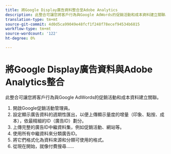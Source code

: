 ```yaml
---
title: 將Google Display廣告資料整合至Adobe Analytics
description: 此整合可讓您將客戶行為與Google AdWords的促銷活動和成本資料建立關聯。
translation-type: tm+mt
source-git-commit: 4d0d5ca99049e48fcf1f248f78ecef94534b6815
workflow-type: tm+mt
source-wordcount: '122'
ht-degree: 0%

---
```



# 將Google Display廣告資料與Adobe Analytics整合

此整合可讓您將客戶行為與Google AdWords的促銷活動和成本資料建立關聯。


1. 開啟Google促銷活動管理員。
1. 設定顯示廣告資料的週期性匯出，以便上傳顯示量度的增量（印象、點按、成本），依最精細的ID（廣告ID）劃分。
1. 上傳完整的廣告ID中繼資料集，例如促銷活動、網站等。
1. 使用所有中繼資料來分類廣告ID。
1. 將它們格式化為資料來源和分類可使用的格式。
1. 從現在開始，就像付費搜尋……
